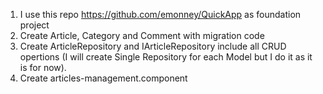 1) I use this repo https://github.com/emonney/QuickApp as foundation project
2) Create Article, Category and Comment with migration code
3) Create ArticleRepository and IArticleRepository include all CRUD opertions (I will create Single Repository for each Model but I do it as it is for now).
4) Create articles-management.component
